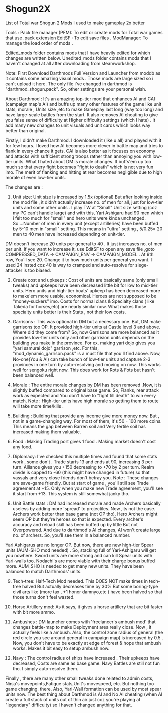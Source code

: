 # Shogun2X
List of Total war Shogun 2 Mods I used to make gameplay 2x better

Tools : 
Pack file manager (PFM): To edit or create mods for Total war games that use .pack extension
EditSF : To edit save files . 
ModManager: To manage the load order of mods .

Edited_mods folder contains mods that I have heavily edited for which changes are written below. 
Unedited_mods folder contains mods that I haven't changed at all after downloading from steamworkshop. 

Note: First Download Darthmods Full Version and Launcher from moddb as it contains some amazing visual mods . Those mods are large sized so i can't upload it here.
The only file i've changed in darthmod is "darthmod_shogun.pack". So, other settings are your personal wish. 

About Darthmod : It's an amazing top-tier mod that enhances AI and CAI (campaign map's AI) and buffs up many other features of the game like unit stats, morale , Units size ,etc to make Gameplay last long (way too long) and have large-scale battles from the start. It also removes AI cheating to give you false sense of difficulty at Higher difficulty settings (which I hate) . It add many new changes to unit visuals and unit cards which looks way better than original.

Firstly, I didn't make Darthmod. I downloaded it (like u all) and played with it for few hours. I loved how AI becomes more clever in battle map and 
tries to flank in every chance it gets. CAI is also better as it focuses on economy and attacks with sufficient strong troops rather than annoying you
with low-tier units. What I hated about DM is morale changes. It buffs'em up too much so that every fight becomes "fight to death" which is not very fun imo.
The merit of flanking and hitting at rear becomes negligible due to high morale of even low-tier units. 

The changes are :
1. Unit size: 
Unit size is increased by 1.5x (optional) But after looking inside the mod file , it didn't actually increase no. of men for all, just for low-tier units and
some other units . I play TW at "Small" Unit size setting (coz my PC can't handle large) and with this, Yari Ashigaru had 90 men which i felt too much
for "small" and hero units were kinda unchanged. So....Number of men in every unit (except artilleries) have been buffed by 5-10 men in "small" setting.
This means in "ultra" setting , 5/0.25= 20 men to 40 men have increased depending on  unit-tier. 

DM doesn't increase 20 units per general to 40 . It just increases no. of men per unit. 
If you want to increase it, use EditSF to open any save file ,goto COMPRESSED_DATA -> CAMPAIGN_ENV -> CAMPAIGN_MODEL . At 9th row, You'll see 20. 
Change it to how much units per general you want. I used 24 insted coz 40 is way to cramped and auto-resolve for siege-attacker is too biased. 

2. Create cost and upkeeps :
Cost of units are basically same (only small tweaks) and upkeeps have been decreased little bit for low to mid-tier units.
Hero units and high-tier boats' upkeep has been decreased more to make'em more usable, economical. Heroes are not supposed to be "money-suckers" imo. 
Costs for normal clans & Specialty clans ( like Takeda for horses,etc) are nearly similar now. What makes those specialty units better is their 
Stats , not their low costs.

3. Garrisons :
This was optional in DM but a necessary one. But, DM make garrisons too OP. It provided high-tier units at Castle level 3 and above. Where did they come from?
So, now Garrisons are more balanced as it provides low-tier units only and other garrision units depends on the building you make in the province. 
For ex. making yari dojo gives you "yari samurai dojo" garrison ,etc. For this, "mod_dynamic_garrison.pack" is a must file that you'll find above.
Now, No-one(You & AI) can take bunch of low-tier units and capture 2-3 provinces in one turn by auto-resolving and moving on now.
This works well for sengoku right now. This does work for Rots & Fots but hasn't been balanced well. 

4. Morale : 
The entire morale changes by DM has been removed .Now, it is slightly buffed compared to original base game. So, Flanks, rear attack work as expected and
You don't have to "fight till death" to win every match. Note : High-tier units have high morale so getting them to route will take more time/kills .

5. Building : 
Building that provide any income give more money now. But , not in a game-changing way. For most of them, it's 50 - 100 more coins. This means the gap between
Barren soil and Very fertile soil has increased making them valuable. 

6. Food :
Making Trading port gives 1 food . Making market doesn't cost any food. 

7. Diplomacy:
I've checked this multiple times and found that some stats work , some don't . Trade starts 13 and ends at 90, increasing 3 per turn. 
Alliance gives you +150 decreasing to +70 by 2 per turn. Realm divide is capped to -60 (this might have changed in future) so that vassals and very close 
friends don't betray you. Note : These changes are save-game friendly. But at start of game , you'll still see Trade agreement at +15. Only when you 
make new Trade agreement, you'll see it start from +13. This system is still somewhat janky tho.

8. Unit Battle stats :
 DM had increased morale and made Archers basically useless by adding more 'spread' to projectiles. Now ,its not the case.
Archers work better than base game (not OP tho). Hero Archers might seem OP but they're heroes so that is expected.
Every archer's accuracy and reload skill has been buffed up by little But not Overpowered. 
And due to darthmod's AI changes, AI won't create large no. of archers. So, you'll see them in a balanced number.

Yari Ashigarus are no longer OP. But now, there are new high-tier Spear units (AUM-SHO mod needed) . So, stacking full of Yari-Ashigaru will get you
nowhere. Sword units are more strong and can kill Spear units with Yari-walls too. Nodachi's are more viable with their charge bonus buffed more. 
AUM_SHO is needed to get many new units. They have been balanced to match Darthmods' units. 

9. Tech-tree:
Half-Tech Mod needed. This DOES NOT make times in tech-tree halved But actually decreases time by 30% But some boring-type civil arts like (more tax ,
 +1 honor damnyo,etc ) have been halved so that those turns don't feel wasted. 

10. Horse Artillery mod: As it says, it gives u horse artillery that are bit faster with bit more ammo. 

11. Ambushes : 
DM launcher comes with 'freelancer's ambush mod' that changes battle-map to make Deployment area really close. Now , it actually feels like a ambush. 
Also, the control zone radius of general (the red circle you see around general in campaign map) is increased by 0.5 . Now, you don't have to be exactly at
edge of forest & hope that ambush works. Makes it bit easy to setup ambush now.

12. Navy : 
The control radius of ships have increased . Their upkeeps have decreased, Costs are same as base game. Navy Battles are still not fun tho. 
I simply auto-resolve them.

Finally , there are many other small tweaks done related to admin costs, Ninja's movepoints,Fatigue stats,Unit's movespeed, etc. But nothing too game changing.
there. Also, Yari-Wall formation can be used by most spear units now. 
The best thing about Darthmod is AI and No AI cheating (when AI create a full stack of units out of thin air just coz you're playing at "legendary"
difficulty) so I haven't changed anything for that.


